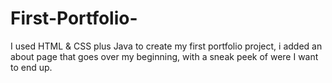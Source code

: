 # First-Portfolio-
I used HTML &amp; CSS plus Java to create my first portfolio project, i added an about page that goes over my beginning, with a sneak peek of were I want to end up. 
